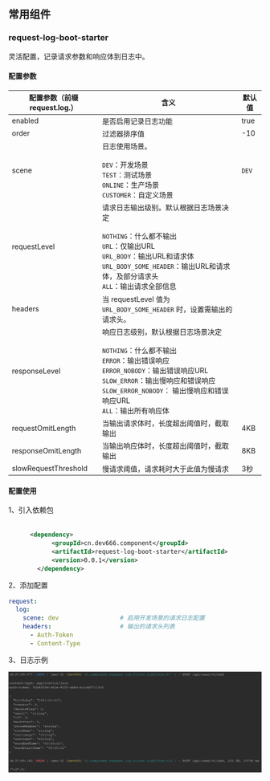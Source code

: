 ## 常用组件

### request-log-boot-starter

灵活配置，记录请求参数和响应体到日志中。

#### 配置参数

| 配置参数（前缀request.log.） | 含义                                                         | 默认值 |
| ---------------------------- | ------------------------------------------------------------ | ------ |
| enabled                      | 是否启用记录日志功能                                         | true   |
| order                        | 过滤器排序值                                                 | -10    |
| scene                        | 日志使用场景。<br /><br />`DEV`：开发场景<br />`TEST`：测试场景<br />`ONLINE`：生产场景<br />`CUSTOMER`：自定义场景 | `DEV`  |
| requestLevel                 | 请求日志输出级别。默认根据日志场景决定<br /><br />`NOTHING`：什么都不输出<br />`URL`：仅输出URL<br />`URL_BODY`：输出URL和请求体<br />`URL_BODY_SOME_HEADER`：输出URL和请求体，及部分请求头<br />`ALL`：输出请求全部信息 |        |
| headers                      | 当 requestLevel 值为 `URL_BODY_SOME_HEADER` 时，设置需输出的请求头。 |        |
| responseLevel                | 响应日志级别，默认根据日志场景决定<br /><br />`NOTHING`：什么都不输出<br />`ERROR`：输出错误响应<br />`ERROR_NOBODY`：输出错误响应URL<br />`SLOW_ERROR`：输出慢响应和错误响应<br />`SLOW_ERROR_NOBODY`： 输出慢响应和错误响应URL<br />`ALL`：输出所有响应体 |        |
| requestOmitLength            | 当输出请求体时，长度超出阈值时，截取输出                     | 4KB    |
| responseOmitLength           | 当输出响应体时，长度超出阈值时，截取输出                     | 8KB    |
| slowRequestThreshold         | 慢请求阈值，请求耗时大于此值为慢请求                         | 3秒    |



#### 配置使用

1、引入依赖包

```xml

      <dependency>
            <groupId>cn.dev666.component</groupId>
            <artifactId>request-log-boot-starter</artifactId>
            <version>0.0.1</version>
        </dependency>
```

2、添加配置

```yaml
request:
  log:
    scene: dev                 # 启用开发场景的请求日志配置
    headers:                   # 输出的请求头列表
      - Auth-Token
      - Content-Type
```

3、日志示例

![image-20220309143856440](README.assets/image-20220309143856440.png)